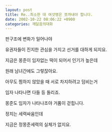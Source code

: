 ```yaml
---
layout: post
title: Re..최소한 대 여섯명은 쪼까내야 합니다.
date: 2002-10-22 08:06:22 +0900
categories: 깨달음의대화
---
```

판구조에 변화가 일어나야
  
유권자들이 진지한 관심을 가지고 선거를 대하게 되지요.
  

  
지금은 몽준이 임자없는 떡이 되어서 인기가 높은데
  
원래 남녀간에도 그렇잖아요.
  
아무도 찜하지 않았을 때 서로 차지하려고 덤비는거
  
임자 나타나면 다들 등 돌리죠.
  

  
몽준도 임자가 나타나조야 거품이 걷힙니다.
  
정치는 세력싸움인데
  
지금은 정몽준세력의 실체가 없지요.